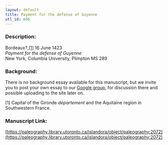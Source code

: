 ```yaml
---
layout: default
title: Payment for the defense of Guyenne
utl_id: 666
---
```


### Description:

Bordeaux?,<a id="_ftnref1">[[1]](#_ftn1)</a> 16 June 1423<br>
_Payment for the defense of Guyenne_<br>
New York, Columbia University, Plimpton MS 289

### Background:

There is no background essay available for this manuscript, but we invite you to post your own essay to our [Google group](https://paleography.library.utoronto.ca/content/group-work), for discussion there and possible uploading to the site later on.

<a id="_ftn1">[1]</a> Capital of the Gironde _département_ and the Aquitaine region in Southwestern France. 

### Manuscript Link:

[https://paleography.library.utoronto.ca/islandora/object/paleography:2072](https://paleography.library.utoronto.ca/islandora/object/paleography:2072)
